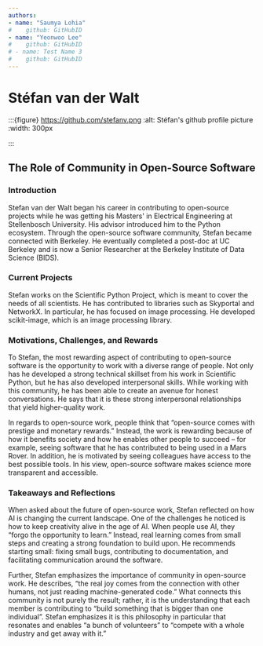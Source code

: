 ```yaml
---
authors:
- name: "Saumya Lohia"
#    github: GitHubID
- name: "Yeonwoo Lee"
#    github: GitHubID
# - name: Test Name 3
#    github: GitHubID
---
```


# Stéfan van der Walt

:::{figure} https://github.com/stefanv.png
:alt: Stéfan's github profile picture
:width: 300px

:::

## The Role of Community in Open-Source Software

### Introduction
Stefan van der Walt began his career in contributing to open-source projects while he was getting his Masters' in Electrical Engineering at Stellenbosch University. His advisor introduced him to the Python ecosystem. Through the open-source software community, Stefan became connected with Berkeley. He eventually completed a post-doc at UC Berkeley and is now a Senior Researcher at the Berkeley Institute of Data Science (BIDS). 

### Current Projects
Stefan works on the Scientific Python Project, which is meant to cover the needs of all scientists. He has contributed to libraries such as Skyportal and NetworkX. In particular, he has focused on image processing. He developed scikit-image, which is an image processing library.

### Motivations, Challenges, and Rewards
To Stefan, the most rewarding aspect of contributing to open-source software is the opportunity to work with a diverse range of people. Not only has he developed a strong technical skillset from his work in Scientific Python, but he has also developed interpersonal skills. While working with this community, he has been able to create an avenue for honest conversations. He says that it is these strong interpersonal relationships that yield higher-quality work.

In regards to open-source work, people think that “open-source comes with prestige and monetary rewards.” Instead, the work is rewarding because of how it benefits society and how he enables other people to succeed – for example, seeing software that he has contributed to being used in a Mars Rover. In addition, he is motivated by seeing colleagues have access to the best possible tools. In his view, open-source software makes science more transparent and accessible.

### Takeaways and Reflections
When asked about the future of open-source work, Stefan reflected on how AI is changing the current landscape. One of the challenges he noticed is how to keep creativity alive in the age of AI. When people use AI, they “forgo the opportunity to learn.” Instead, real learning comes from small steps and creating a strong foundation to build upon. He recommends starting small: fixing small bugs, contributing to documentation, and facilitating communication around the software.

Further, Stefan emphasizes the importance of community in open-source work. He describes, “the real joy comes from the connection with other humans, not just reading machine-generated code.” What connects this community is not purely the result; rather, it is the understanding that each member is contributing to “build something that is bigger than one individual”. Stefan emphasizes it is this philosophy in particular that resonates and enables “a bunch of volunteers” to “compete with a whole industry and get away with it.”

